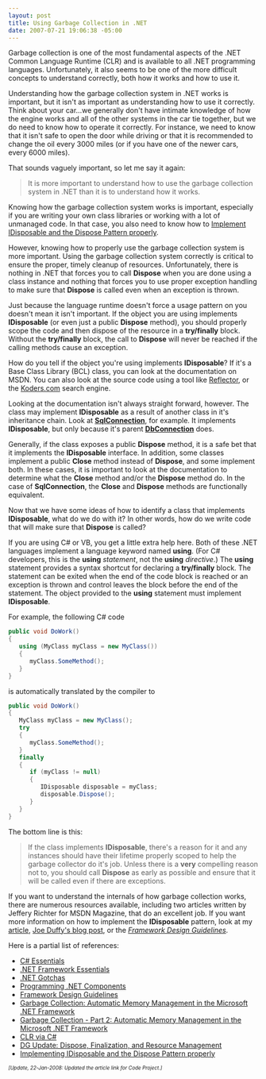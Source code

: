 ```yaml
---
layout: post
title: Using Garbage Collection in .NET
date: 2007-07-21 19:06:38 -05:00
---
```


Garbage collection is one of the most fundamental aspects of the .NET Common Language Runtime (CLR) and is available to all .NET programming languages. Unfortunately, it also seems to be one of the more difficult concepts to understand correctly, both how it works and how to use it.

Understanding how the garbage collection system in .NET works is important, but it isn't as important as understanding how to use it correctly. Think about your car...we generally don't have intimate knowledge of how the engine works and all of the other systems in the car tie together, but we do need to know how to operate it correctly. For instance, we need to know that it isn't safe to open the door while driving or that it is recommended to change the oil every 3000 miles (or if you have one of the newer cars, every 6000 miles).

That sounds vaguely important, so let me say it again: 

> It is more important to understand how to use the garbage collection system in .NET than it is to understand how it works.

Knowing how the garbage collection system works is important, especially if you are writing your own class libraries or working with a lot of unmanaged code. In that case, you also need to know how to [Implement IDisposable and the Dispose Pattern properly](http://www.codeproject.com/KB/dotnet/idisposable.aspx "Implementing IDisposable and the Dispose Pattern Properly").

However, knowing how to properly use the garbage collection system is more important. Using the garbage collection system correctly is critical to ensure the proper, timely cleanup of resources. Unfortunately, there is nothing in .NET that forces you to call **Dispose** when you are done using a class instance and nothing that forces you to use proper exception handling to make sure that **Dispose** is called even when an exception is thrown.

Just because the language runtime doesn't force a usage pattern on you doesn't mean it isn't important. If the object you are using implements **IDisposable** (or even just a public **Dispose** method), you should properly scope the code and then dispose of the resource in a **try/finally** block. Without the **try/finally** block, the call to **Dispose** will never be reached if the calling methods cause an exception.

How do you tell if the object you're using implements **IDisposable**? If it's a Base Class Library (BCL) class, you can look at the documentation on MSDN. You can also look at the source code using a tool like [Reflector](http://www.aisto.com/roeder/dotnet), or the [Koders.com](http://koders.com/) search engine.

Looking at the documentation isn't always straight forward, however. The class may implement **IDisposable** as a result of another class in it's inheritance chain. Look at [**SqlConnection**](http://msdn2.microsoft.com/en-us/library/system.data.sqlclient.sqlconnection(vs.80).aspx), for example. It implements **IDisposable**, but only because it's parent [**DbConnection**](http://msdn2.microsoft.com/en-us/library/system.data.common.dbconnection(VS.80).aspx) does.

Generally, if the class exposes a public **Dispose** method, it is a safe bet that it implements the **IDisposable** interface. In addition, some classes implement a public **Close** method instead of **Dispose**, and some implement both. In these cases, it is important to look at the documentation to determine what the **Close** method and/or the **Dispose** method do. In the case of **SqlConnection**, the **Close** and **Dispose** methods are functionally equivalent.

Now that we have some ideas of how to identify a class that implements **IDisposable**, what do we do with it? In other words, how do we write code that will make sure that **Dispose** is called?

If you are using C# or VB, you get a little extra help here. Both of these .NET languages implement a language keyword named **using**. (For C# developers, this is the **using** *statement*, not the **using** *directive*.) The **using** statement provides a syntax shortcut for declaring a **try/finally** block. The statement can be exited when the end of the code block is reached or an exception is thrown and control leaves the block before the end of the statement. The object provided to the **using** statement must implement **IDisposable**. 

For example, the following C# code

```csharp
public void DoWork()
{
   using (MyClass myClass = new MyClass())
   {
      myClass.SomeMethod();
   }
}
```

is automatically translated by the compiler to

```csharp
public void DoWork()
{
   MyClass myClass = new MyClass();
   try
   {
      myClass.SomeMethod();
   }
   finally
   {
      if (myClass != null)
      {
         IDisposable disposable = myClass;
         disposable.Dispose();
      }
   }
}
```

The bottom line is this:

> If the class implements **IDisposable**, there's a reason for it and any instances should have their lifetime properly scoped to help the garbage collector do it's job. Unless there is a **very** compelling reason not to, you should call **Dispose** as early as possible and ensure that it will be called even if there are exceptions.

If you want to understand the internals of how garbage collection works, there are numerous resources available, including two articles written by Jeffery Richter for MSDN Magazine, that do an excellent job. If you want more information on how to implement the **IDisposable** pattern, look at my [article](http://www.codeproject.com/KB/dotnet/idisposable.aspx "Implementing IDisposable and the Dispose Pattern Properly"), [Joe Duffy's blog post](http://www.bluebytesoftware.com/blog/PermaLink,guid,88e62cdf-5919-4ac7-bc33-20c06ae539ae.aspx), or the *[Framework Design Guidelines](http://amzn.to/28JOJA1)*.

Here is a partial list of references:

* [C# Essentials](http://amzn.to/28M3fX6)
* [.NET Framework Essentials](http://amzn.to/28IJrmC)
* [.NET Gotchas](http://amzn.to/28JRVvj)
* [Programming .NET Components](http://amzn.to/28JudAR)
* [Framework Design Guidelines](http://amzn.to/28JOJA1)
* [Garbage Collection: Automatic Memory Management in the Microsoft .NET Framework](http://msdn.microsoft.com/msdnmag/issues/1100/GCI/)
* [Garbage Collection - Part 2: Automatic Memory Management in the Microsoft .NET Framework](http://msdn.microsoft.com/msdnmag/issues/1200/GCI2/)
* [CLR via C#](http://amzn.to/28JSmWn)
* [DG Update: Dispose, Finalization, and Resource Management](http://www.bluebytesoftware.com/blog/PermaLink,guid,88e62cdf-5919-4ac7-bc33-20c06ae539ae.aspx)
* [Implementing IDisposable and the Dispose Pattern properly](http://www.codeproject.com/KB/dotnet/idisposable.aspx)

*<font size="1">[Update, 22-Jan-2008: Updated the article link for Code Project.]</font>*
